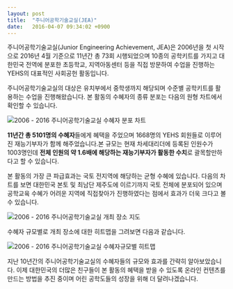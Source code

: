 ```yaml
---
layout: post
title:  "주니어공학기술교실(JEA)"
date:   2016-04-07 09:34:02 +0900
---
```


주니어공학기술교실(Junior Engineering Achievement, JEA)은 2006년을 첫 시작으로 2016년 4월 기준으로 11년간 총 73회 시행되었으며 10종의 공학키트를 가지고 대한민국 전역에 분포한 초등학교, 지역아동센터 등을 직접 방문하여 수업을 진행하는 YEHS의 대표적인 사회공헌 활동입니다.

주니어공학기술교실의 대상은 유치부에서 중학생까지 해당되며 수준별 공학키트를 활용하는 수업을 진행해왔습니다. 본 활동의 수혜자의 종류 분포는 다음의 원형 차트에서 확인할 수 있습니다.

![2006 - 2016 주니어공학기술교실 수혜자 분포 차트]({{site.url}}/yehsdata/img/2016_YEHS_JEA_circle.png)

**11년간 총 5101명의 수혜자**들에게 혜택을 주었으며 1668명의 YEHS 회원들로 이루어진 재능기부자가 함께 해주었습니다.본 규모는 현재 차세대리더에 등록된 인원수가 1003명인데 **전체 인원의 약 1.6배에 해당하는 재능기부자가 활동한 수치**로 괄목할만하다고 할 수 있습니다.

본 활동의 가장 큰 파급효과는 국토 전지역에 해당하는 균형 수혜에 있습니다. 다음의 차트를 보면 대한민국 본토 및 최남단 제주도에 이르기까지 국토 전체에 분포되어 있으며 공학교육 수혜가 어려운 지역에 직접찾아가 진행하였다는 점에서 효과가 더욱 크다고 볼 수 있습니다.

![2006 - 2016 주니어공학기술교실 개최 장소 지도]({{site.url}}/yehsdata/img/2016_YEHS_JEA_pointmap.png)

수혜자 규모별로 개최 장소에 대한 히트맵을 그려보면 다음과 같습니다.

![2006 - 2016 주니어공학기술교실 수혜자규모별 히트맵]({{site.url}}/yehsdata/img/2016_YEHS_JEA_heatmap.png)

지난 10년간의 주니어공학기술교실의 수혜자들의 규모와 효과를 간략히 알아보았습니다. 
이제 대한민국의 더많은 친구들이 본 활동의 혜택을 받을 수 있도록 온라인 컨텐츠를 만드는 방법을 추진 중이며 어린 공학도들의 성장을 위해 더 달려나겠습니다.



